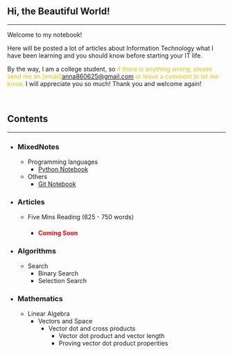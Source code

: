 <style>
.highlight1{
    color: #EAC100;
}
.highlight2{
    color: #AFAF61;
}
.comingsoon{
    color: red;
}
</style>

## Hi, the Beautiful World!
---

Welcome to my notebook!

Here will be posted a lot of articles about Information Technology what I have been learning and you should know before starting your IT life.

By the way, I am a college student, so <font class="highlight1">if there is anything wrong, please send me an [email]<anna860625@gmail.com> or leave a comment to let me know.</font> I will appreciate you so much! Thank you and welcome again!

<br/>

## Contents
---

* ### MixedNotes
    <!--<font class="highlight2">Obviously, they are notes.</font>-->
    * Programming languages
      * [Python Notebook](mixednotes/python.md)
    * Others
      * [Git Notebook](mixednotes/git.md)

* ### Articles
    <!--<font class="highlight2">Please be kind. Here's my personal point of views of different topics and books' reviews.</font>-->
    * Five Mins Reading (625 - 750 words)
      * <h4><font class="comingsoon">Coming Soon</font></h4>

* ### Algorithms
    <!--<font class="highlight2">Most of references are from the book called "grokking algorithms".</font>-->
    * Search
       * Binary Search
       * Selection Search

* ### Mathematics
    <!--<font class="highlight2">Its references are from Khan Academy.</font>-->
    * Linear Algebra
      * Vectors and Space
        - Vector dot and cross products
          - Vector dot product and vector length
          - Proving vector dot product properities

<!--
### Python

Markdown is a lightweight and easy-to-use syntax for styling your writing. It includes conventions for

```markdown
Syntax highlighted code block

# Header 1
## Header 2
### Header 3

- Bulleted
- List

1. Numbered
2. List

**Bold** and _Italic_ and `Code` text

[Link](url) and ![Image](src)
```

For more details see [GitHub Flavored Markdown](https://guides.github.com/features/mastering-markdown/).

### Jekyll Themes

Your Pages site will use the layout and styles from the Jekyll theme you have selected in your [repository settings](https://github.com/anna0625/QuantumAnna/settings). The name of this theme is saved in the Jekyll `_config.yml` configuration file.

### Support or Contact

Having trouble with Pages? Check out our [documentation](https://help.github.com/categories/github-pages-basics/) or [contact support](https://github.com/contact) and we’ll help you sort it out.

-->